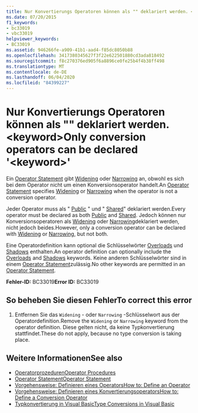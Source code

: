 ```yaml
---
title: Nur Konvertierungs Operatoren können als "" deklariert werden. <keyword>
ms.date: 07/20/2015
f1_keywords:
- bc33019
- vbc33019
helpviewer_keywords:
- BC33019
ms.assetid: 946266fe-a909-41b1-aad4-f85dc8050b88
ms.openlocfilehash: 3417380345627f3f22e622501880cd3ada818492
ms.sourcegitcommit: f8c270376ed905f6a8896ce0fe25b4f4b38ff498
ms.translationtype: MT
ms.contentlocale: de-DE
ms.lasthandoff: 06/04/2020
ms.locfileid: "84399227"
---
```

# <a name="only-conversion-operators-can-be-declared-keyword"></a><span data-ttu-id="c1199-102">Nur Konvertierungs Operatoren können als "" deklariert werden. \<keyword></span><span class="sxs-lookup"><span data-stu-id="c1199-102">Only conversion operators can be declared '\<keyword>'</span></span>
<span data-ttu-id="c1199-103">Ein [Operator Statement](../language-reference/statements/operator-statement.md) gibt [Widening](../language-reference/modifiers/widening.md) oder [Narrowing](../language-reference/modifiers/narrowing.md) an, obwohl es sich bei dem Operator nicht um einen Konversionsoperator handelt.</span><span class="sxs-lookup"><span data-stu-id="c1199-103">An [Operator Statement](../language-reference/statements/operator-statement.md) specifies [Widening](../language-reference/modifiers/widening.md) or [Narrowing](../language-reference/modifiers/narrowing.md) when the operator is not a conversion operator.</span></span>  
  
 <span data-ttu-id="c1199-104">Jeder Operator muss als " [Public](../language-reference/modifiers/public.md) " und " [Shared](../language-reference/modifiers/shared.md)" deklariert werden.</span><span class="sxs-lookup"><span data-stu-id="c1199-104">Every operator must be declared as both [Public](../language-reference/modifiers/public.md) and [Shared](../language-reference/modifiers/shared.md).</span></span> <span data-ttu-id="c1199-105">Jedoch können nur Konversionsoperatoren als [Widening](../language-reference/modifiers/widening.md) oder [Narrowing](../language-reference/modifiers/narrowing.md)deklariert werden, nicht jedoch beides.</span><span class="sxs-lookup"><span data-stu-id="c1199-105">However, only a conversion operator can be declared with [Widening](../language-reference/modifiers/widening.md) or [Narrowing](../language-reference/modifiers/narrowing.md), but not both.</span></span>  
  
 <span data-ttu-id="c1199-106">Eine Operatordefinition kann optional die Schlüsselwörter [Overloads](../language-reference/modifiers/overloads.md) und [Shadows](../language-reference/modifiers/shadows.md) enthalten.</span><span class="sxs-lookup"><span data-stu-id="c1199-106">An operator definition can optionally include the [Overloads](../language-reference/modifiers/overloads.md) and [Shadows](../language-reference/modifiers/shadows.md) keywords.</span></span> <span data-ttu-id="c1199-107">Keine anderen Schlüsselwörter sind in einem [Operator Statement](../language-reference/statements/operator-statement.md)zulässig.</span><span class="sxs-lookup"><span data-stu-id="c1199-107">No other keywords are permitted in an [Operator Statement](../language-reference/statements/operator-statement.md).</span></span>  
  
 <span data-ttu-id="c1199-108">**Fehler-ID:** BC33019</span><span class="sxs-lookup"><span data-stu-id="c1199-108">**Error ID:** BC33019</span></span>  
  
## <a name="to-correct-this-error"></a><span data-ttu-id="c1199-109">So beheben Sie diesen Fehler</span><span class="sxs-lookup"><span data-stu-id="c1199-109">To correct this error</span></span>  
  
1. <span data-ttu-id="c1199-110">Entfernen Sie das `Widening` - oder `Narrowing` -Schlüsselwort aus der Operatordefinition.</span><span class="sxs-lookup"><span data-stu-id="c1199-110">Remove the `Widening` or `Narrowing` keyword from the operator definition.</span></span> <span data-ttu-id="c1199-111">Diese gelten nicht, da keine Typkonvertierung stattfindet.</span><span class="sxs-lookup"><span data-stu-id="c1199-111">These do not apply, because no type conversion is taking place.</span></span>  
  
## <a name="see-also"></a><span data-ttu-id="c1199-112">Weitere Informationen</span><span class="sxs-lookup"><span data-stu-id="c1199-112">See also</span></span>

- [<span data-ttu-id="c1199-113">Operatorprozeduren</span><span class="sxs-lookup"><span data-stu-id="c1199-113">Operator Procedures</span></span>](../programming-guide/language-features/procedures/operator-procedures.md)
- [<span data-ttu-id="c1199-114">Operator Statement</span><span class="sxs-lookup"><span data-stu-id="c1199-114">Operator Statement</span></span>](../language-reference/statements/operator-statement.md)
- [<span data-ttu-id="c1199-115">Vorgehensweise: Definieren eines Operators</span><span class="sxs-lookup"><span data-stu-id="c1199-115">How to: Define an Operator</span></span>](../programming-guide/language-features/procedures/how-to-define-an-operator.md)
- [<span data-ttu-id="c1199-116">Vorgehensweise: Definieren eines Konvertierungsoperators</span><span class="sxs-lookup"><span data-stu-id="c1199-116">How to: Define a Conversion Operator</span></span>](../programming-guide/language-features/procedures/how-to-define-a-conversion-operator.md)
- [<span data-ttu-id="c1199-117">Typkonvertierung in Visual Basic</span><span class="sxs-lookup"><span data-stu-id="c1199-117">Type Conversions in Visual Basic</span></span>](../programming-guide/language-features/data-types/type-conversions.md)
